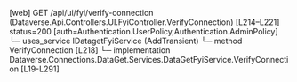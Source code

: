 [web] GET /api/ui/fyi/verify-connection  (Dataverse.Api.Controllers.UI.FyiController.VerifyConnection)  [L214–L221] status=200 [auth=Authentication.UserPolicy,Authentication.AdminPolicy]
  └─ uses_service IDatagetFyiService (AddTransient)
    └─ method VerifyConnection [L218]
      └─ implementation Dataverse.Connections.DataGet.Services.DataGetFyiService.VerifyConnection [L19-L291]

